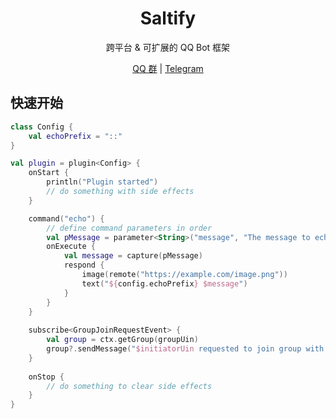 <div align="center">

<h1>Saltify</h1>

跨平台 & 可扩展的 QQ Bot 框架

[QQ 群](https://qm.qq.com/q/C04kPQzayk) | [Telegram](https://t.me/WeavingStar)

</div>

## 快速开始

```kotlin
class Config {
    val echoPrefix = "::"
}

val plugin = plugin<Config> {
    onStart {
        println("Plugin started")
        // do something with side effects
    }

    command("echo") {
        // define command parameters in order
        val pMessage = parameter<String>("message", "The message to echo")
        onExecute {
            val message = capture(pMessage)
            respond {
                image(remote("https://example.com/image.png"))
                text("${config.echoPrefix} $message")
            }
        }
    }
    
    subscribe<GroupJoinRequestEvent> {
        val group = ctx.getGroup(groupUin)
        group?.sendMessage("$initiatorUin requested to join group with $comment")
    }
    
    onStop { 
        // do something to clear side effects
    }
}
```